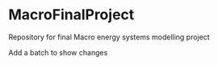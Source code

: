 # MacroFinalProject
Repository for final Macro energy systems modelling project

Add a batch to show changes
